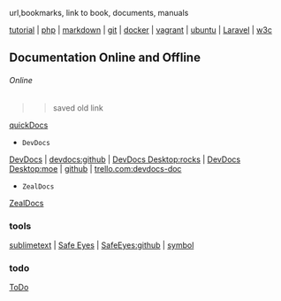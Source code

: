 url,bookmarks, link to book, documents, manuals

[tutorial](man/tutorial.md) | [php](man/php.md) | [markdown](man/markdown.md) | [git](man/git.md) |
[docker](man/docker.md) | [vagrant](man/environment.md) | [ubuntu](man/ubuntu.md#ubuntu) | [Laravel](./man/laravel.md#laravel) | [w3c](man/w3c.md)


## Documentation Online and Offline
###### Online
>> saved old link

[quickDocs](https://github.com/mdh34/quickDocs "A fast developer docs reader. quickly read developer documentation") 

* `DevDocs`

[DevDocs](https://devdocs.io/ "DevDocs combines multiple API documentations in a fast, organized, and searchable interface.") | [devdocs:github](https://github.com/freeCodeCamp/devdocs "API Documentation Browser") | [DevDocs Desktop:rocks](https://devdocs.egoist.rocks/) | [DevDocs Desktop:moe](https://devdocs.egoist.moe/) | [github](https://github.com/egoist/devdocs-desktop "DevDocs.io combines multiple API documentations in a fast, organized, and searchable interface.") | [trello.com:devdocs-doc](https://trello.com/b/6BmTulfx/devdocs-documentation)

* `ZealDocs`

[ZealDocs](https://zealdocs.org/ "Zeal is an offline documentation browser for software developers.")

### tools

[sublimetext](https://www.sublimetext.com/ "A desktop application with a simple interface.") | [Safe Eyes](http://slgobinath.github.io/SafeEyes/ "Protect your eyes from eye strain using this simple and beautiful, yet extensible break reminder. A Free and Open Source Linux alternative to EyeLeo.") | [SafeEyes:github](https://github.com/slgobinath/SafeEyes#safe-eyes) | [symbol](./man/symbol.md)


### todo

[ToDo](man/todo.md)
